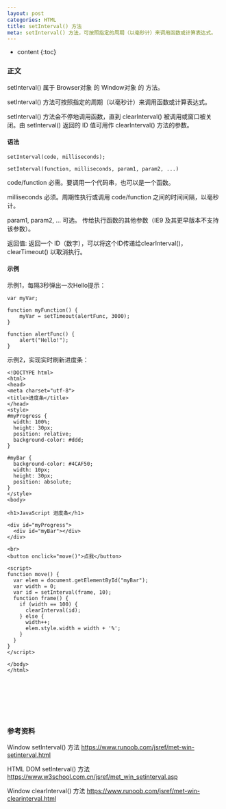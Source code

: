 ```yaml
---
layout: post
categories: HTML
title: setInterval() 方法
meta: setInterval() 方法，可按照指定的周期（以毫秒计）来调用函数或计算表达式。
---
```

* content
{:toc}

### 正文

setInterval() 属于 Browser对象 的 Window对象 的 方法。

setInterval() 方法可按照指定的周期（以毫秒计）来调用函数或计算表达式。

setInterval() 方法会不停地调用函数，直到 clearInterval() 被调用或窗口被关闭。由 setInterval() 返回的 ID 值可用作 clearInterval() 方法的参数。

#### 语法

```
setInterval(code, milliseconds);

setInterval(function, milliseconds, param1, param2, ...)
```

code/function 	必需。要调用一个代码串，也可以是一个函数。

milliseconds 	必须。周期性执行或调用 code/function 之间的时间间隔，以毫秒计。

param1, param2, ... 	可选。 传给执行函数的其他参数（IE9 及其更早版本不支持该参数）。

返回值: 	返回一个 ID（数字），可以将这个ID传递给clearInterval()，clearTimeout() 以取消执行。

#### 示例

示例1，每隔3秒弹出一次Hello提示：
```
var myVar;
 
function myFunction() {
    myVar = setTimeout(alertFunc, 3000);
}
 
function alertFunc() {
    alert("Hello!");
}
```

示例2，实现实时刷新进度条：
```
<!DOCTYPE html>
<html>
<head>
<meta charset="utf-8">
<title>进度条</title>
</head>
<style>
#myProgress {
  width: 100%;
  height: 30px;
  position: relative;
  background-color: #ddd;
}

#myBar {
  background-color: #4CAF50;
  width: 10px;
  height: 30px;
  position: absolute;
}
</style>
<body>

<h1>JavaScript 进度条</h1>

<div id="myProgress">
  <div id="myBar"></div>
</div>

<br>
<button onclick="move()">点我</button> 

<script>
function move() {
  var elem = document.getElementById("myBar");   
  var width = 0;
  var id = setInterval(frame, 10);
  function frame() {
    if (width == 100) {
      clearInterval(id);
    } else {
      width++; 
      elem.style.width = width + '%'; 
    }
  }
}
</script>

</body>
</html>
```

<br/><br/><br/><br/><br/>
### 参考资料 

Window setInterval() 方法 <https://www.runoob.com/jsref/met-win-setinterval.html>

HTML DOM setInterval() 方法 <https://www.w3school.com.cn/jsref/met_win_setinterval.asp>

Window clearInterval() 方法 <https://www.runoob.com/jsref/met-win-clearinterval.html>


